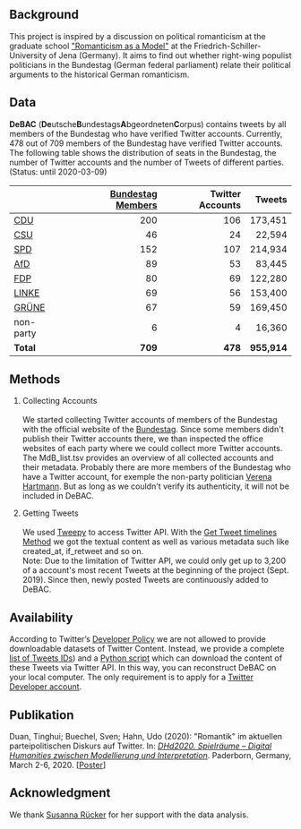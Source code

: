 ## Background
This project is inspired by a discussion on political romanticism at the graduate school ["Romanticism as a Model"](http://modellromantik.uni-jena.de/) at the Friedrich-Schiller-University of Jena (Germany). It aims to find out whether right-wing populist politicians in the Bundestag (German federal parliament) relate their political arguments to the historical German romanticism.

## Data
**DeBAC** (**De**utsche**B**undestags**A**bgeordneten**C**orpus) contains tweets by all members of the Bundestag who have verified Twitter accounts. Currently, 478 out of 709 members of the Bundestag have verified Twitter accounts. The following table shows the distribution of seats in the Bundestag, the number of Twitter accounts and the number of Tweets of different parties.
<br/>(Status: until 2020-03-09)

|   |[Bundestag Members](https://www.bundestag.de/abgeordnete)|Twitter Accounts|Tweets|
|---|---:|---:|---:|
|[CDU](https://www.cducsu.de/hier-stellt-die-cducsu-bundestagsfraktion-ihre-abgeordneten-vor)|200|106|173,451|
|[CSU](https://www.cducsu.de/hier-stellt-die-cducsu-bundestagsfraktion-ihre-abgeordneten-vor)|46|24|22,594|
|[SPD](https://www.spdfraktion.de/abgeordnete/alle)|152|107|214,934|
|[AfD](https://www.afdbundestag.de/abgeordnete/)|89|53|83,445|
|[FDP](https://www.fdpbt.de/fraktion/abgeordnete)|80|69|122,280|
|[LINKE](https://www.linksfraktion.de/fraktion/abgeordnete/)|69|56|153,400|
|[GRÜNE](https://www.gruene-bundestag.de/abgeordnete)|67|59|169,450|
|non-party|6|4|16,360|
|**Total**|**709**|**478**|**955,914**|

## Methods

1. Collecting Accounts
<br/><br/>We started collecting Twitter accounts of members of the Bundestag with the official website of the [Bundestag](https://www.bundestag.de/abgeordnete). Since some members didn't publish their Twitter accounts there, we than inspected the office websites of each party where we could collect more Twitter accounts. The MdB_list.tsv provides an overview of all collected accounts and their metadata. Probably there are more members of the Bundestag who have a Twitter account, for exemple the non-party politician [Verena Hartmann](https://twitter.com/verhartmannafd). But as long as we couldn't verify its authenticity, it will not be included in DeBAC.

2. Getting Tweets
<br/><br/>We used [Tweepy](https://www.tweepy.org/) to access Twitter API. With the [Get Tweet timelines Method](https://developer.twitter.com/en/docs/tweets/timelines/api-reference/get-statuses-user_timeline) we got the textual content as well as various metadata such like created_at, if_retweet and so on.
<br/>Note: Due to the limitation of Twitter API, we could only get up to 3,200 of a account's most recent Tweets at the beginning of the project (Sept. 2019). Since then, newly posted Tweets are continuously added to DeBAC. 

## Availability

According to Twitter’s [Developer Policy](https://developer.twitter.com/en/developer-terms/agreement-and-policy) we are not allowed to provide downloadable datasets of Twitter Content. Instead, we provide a complete [list of Tweets IDs](tweets-meta.tsv)) and a [Python script](download_tweets.py) which can download the content of these Tweets via Twitter API. In this way, you can reconstruct DeBAC on your local computer. The only requirement is to apply for a [Twitter Developer account](https://developer.twitter.com/).

## Publikation

Duan, Tinghui; Buechel, Sven; Hahn, Udo (2020): "Romantik" im aktuellen parteipolitischen Diskurs auf Twitter. In: [*DHd2020. Spielräume – Digital Humanities zwischen Modellierung und Interpretation*](https://dhd2020.de/). Paderborn, Germany, March 2-6, 2020. [[Poster](https://github.com/JULIELab/DeBAC/raw/master/DHd2020/Poster_dhd2020.pdf)]

## Acknowledgment

We thank [Susanna Rücker](https://github.com/susannaruecker) for her support with the data analysis.
